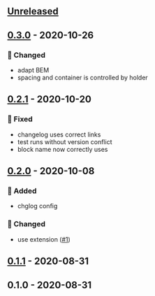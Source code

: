 <a name="unreleased"></a>
## [Unreleased]


<a name="0.3.0"></a>
## [0.3.0] - 2020-10-26
### 🔧 Changed
- adapt BEM
- spacing and container is controlled by holder


<a name="0.2.1"></a>
## [0.2.1] - 2020-10-20
### 🐞 Fixed
- changelog uses correct links
- test runs without version conflict
- block name now correctly uses


<a name="0.2.0"></a>
## [0.2.0] - 2020-10-08
### 🍰 Added
- chglog config

### 🔧 Changed
- use extension ([#1](https://github.com/syntro-opensource/silverstripe-elemental-bootstrap-spotlightsection/issues/1))


<a name="0.1.1"></a>
## [0.1.1] - 2020-08-31

<a name="0.1.0"></a>
## 0.1.0 - 2020-08-31

[Unreleased]: https://github.com/syntro-opensource/silverstripe-elemental-bootstrap-spotlightsection/compare/0.3.0...HEAD
[0.3.0]: https://github.com/syntro-opensource/silverstripe-elemental-bootstrap-spotlightsection/compare/0.2.1...0.3.0
[0.2.1]: https://github.com/syntro-opensource/silverstripe-elemental-bootstrap-spotlightsection/compare/0.2.0...0.2.1
[0.2.0]: https://github.com/syntro-opensource/silverstripe-elemental-bootstrap-spotlightsection/compare/0.1.1...0.2.0
[0.1.1]: https://github.com/syntro-opensource/silverstripe-elemental-bootstrap-spotlightsection/compare/0.1.0...0.1.1

